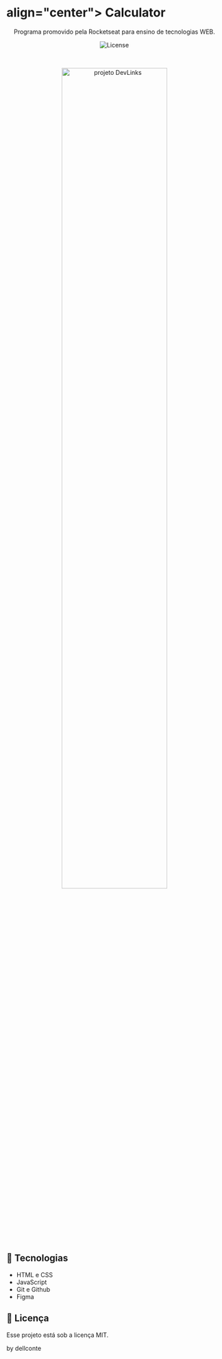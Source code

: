 <h1> align="center"> Calculator </h1>

<p align="center">
Programa promovido pela Rocketseat para ensino de tecnologias WEB. <br/>

<p align="center">
  <img alt="License" src="https://img.shields.io/static/v1?label=license&message=MIT&color=49AA26&labelColor=000000">
</p>

<br>

<p align="center">
  <img alt="projeto DevLinks" src=".github/preview.jpg" width="70%">
</p>

## 🚀 Tecnologias
- HTML e CSS
- JavaScript
- Git e Github
- Figma

## :memo: Licença

Esse projeto está sob a licença MIT.

by dellconte
